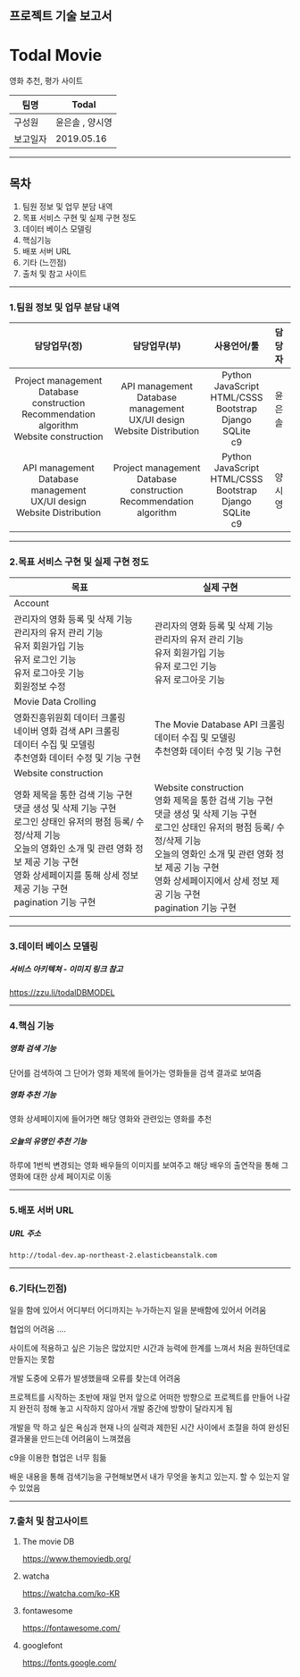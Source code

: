 ## 프로젝트  기술 보고서  

# Todal Movie

영화 추천, 평가 사이트



| 팀명     | Todal           |
| -------- | --------------- |
| 구성원   | 윤은솔 , 양시영 |
| 보고일자 | 2019.05.16      |



------

## 목차



1. 팀원 정보 및 업무 분담 내역
2. 목표 서비스 구현 및 실제 구현 정도
3. 데이터 베이스 모델링
4. 핵심기능
5. 배포 서버 URL
6. 기타 (느낀점)
7. 출처 및 참고 사이트

------

### 1.팀원 정보 및 업무 분담 내역



|                         담당업무(정)                         |                         담당업무(부)                         |                         사용언어/툴                          | 담당자 |
| :----------------------------------------------------------: | :----------------------------------------------------------: | :----------------------------------------------------------: | :----: |
| Project management<br />Database construction<br />Recommendation algorithm<br />Website construction | API management<br />Database management<br />UX/UI design<br />Website Distribution | Python<br />JavaScript<br />HTML/CSSS<br />Bootstrap<br />Django<br />SQLite<br />c9 | 윤은솔 |
| API management<br />Database management<br />UX/UI design<br /> Website Distribution | Project management<br />Database construction<br />Recommendation algorithm | Python<br />JavaScript<br />HTML/CSSS<br />Bootstrap<br />Django<br />SQLite<br />c9 | 양시영 |



------

### 2.목표 서비스 구현 및 실제 구현 정도



| 목표                                                         | 실제 구현                                                    |
| ------------------------------------------------------------ | ------------------------------------------------------------ |
| Account                                                      |                                                              |
| 관리자의  영화 등록 및 삭제 기능<br />관리자의  유저 관리 기능<br />유저 회원가입 기능<br />유저 로그인 기능<br />유저 로그아웃 기능<br />회원정보 수정 | 관리자의  영화 등록 및 삭제 기능<br />관리자의  유저 관리 기능<br />유저 회원가입 기능<br />유저 로그인 기능<br />유저 로그아웃 기능<br /> |
| Movie Data Crolling                                          |                                                              |
| 영화진흥위원회 데이터 크롤링 <br /> 네이버 영화 검색 API 크롤링<br /> 데이터 수집 및 모델링<br />추천영화 데이터 수정 및 기능 구현 | The Movie Database API 크롤링<br /> 데이터 수집 및 모델링<br />추천영화 데이터 수정 및 기능 구현 |
| Website construction                                         |                                                              |
| 영화 제목을 통한 검색 기능 구현<br /> 댓글 생성 및 삭제 기능 구현<br /> 로그인 상태인 유저의 평점 등록/ 수정/삭제 기능 <br /> 오늘의 영화인  소개 및 관련 영화 정보 제공 기능 구현<br />영화 상세페이지를 통해 상세 정보 제공 기능 구현<br />pagination 기능 구현 | Website construction<br /> 영화 제목을 통한 검색 기능 구현<br /> 댓글 생성 및 삭제 기능 구현<br /> 로그인 상태인 유저의 평점 등록/ 수정/삭제 기능 <br /> 오늘의 영화인  소개 및 관련 영화 정보 제공 기능 구현<br />영화 상세페이지에서 상세 정보 제공 기능 구현<br />pagination 기능 구현 |

------

### 3.데이터 베이스 모델링



##### 서비스 아키텍쳐 - 이미지 링크 참고

https://zzu.li/todalDBMODEL





------

### 4.핵심 기능



##### 영화 검색 기능

단어를 검색하여 그 단어가 영화 제목에 들어가는 영화들을 검색 결과로 보여줌



##### 영화 추천 기능

영화 상세페이지에 들어가면 해당 영화와 관련있는 영화를 추천



##### 오늘의 유명인 추천 기능

하루에 1번씩 변경되는 영화 배우들의 이미지를 보여주고 해당 배우의 출연작을 통해 그 영화에 대한 상세 페이지로 이동



------

### 5.배포 서버 URL



##### URL 주소

```md
http://todal-dev.ap-northeast-2.elasticbeanstalk.com
```





------

### 6.기타(느낀점)



일을 함에 있어서 어디부터 어디까지는 누가하는지 일을 분배함에 있어서 어려움



협업의 어려움  ....



사이트에 적용하고 싶은 기능은 많았지만 시간과 능력에 한계를 느껴서 처음 원하던데로 만들지는 못함



개발 도중에 오류가 발생했을때 오류를 찾는데 어려움



프로젝트를 시작하는 초반에 재일 먼저 앞으로 어떠한 방향으로 프로젝트를 만들어 나갈지 완전히 정해 놓고 시작하지 않아서 개발 중간에 방향이 달라지게 됨



개발을 막 하고 싶은 욕심과 현재 나의 실력과 제한된 시간 사이에서 조절을 하여 완성된 결과물을 만드는데 어려움이 느껴졌음



c9을 이용한 협업은 너무 힘듦

배운 내용을 통해 검색기능을 구현해보면서  내가 무엇을 놓치고 있는지. 할 수 있는지 알수 있었음 

------

### 7.출처 및 참고사이트

1. The movie DB

   <https://www.themoviedb.org/>

2. watcha

   <https://watcha.com/ko-KR>

3. fontawesome

   <https://fontawesome.com/>

4. googlefont

   <https://fonts.google.com/>

